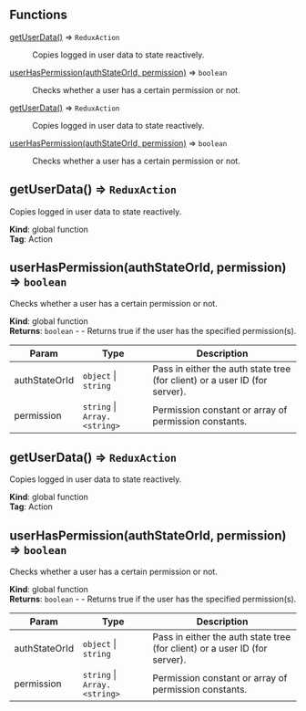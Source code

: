 ## Functions

<dl>
<dt><a href="#getUserData">getUserData()</a> ⇒ <code>ReduxAction</code></dt>
<dd><p>Copies logged in user data to state reactively.</p>
</dd>
<dt><a href="#userHasPermission">userHasPermission(authStateOrId, permission)</a> ⇒ <code>boolean</code></dt>
<dd><p>Checks whether a user has a certain permission or not.</p>
</dd>
<dt><a href="#getUserData">getUserData()</a> ⇒ <code>ReduxAction</code></dt>
<dd><p>Copies logged in user data to state reactively.</p>
</dd>
<dt><a href="#userHasPermission">userHasPermission(authStateOrId, permission)</a> ⇒ <code>boolean</code></dt>
<dd><p>Checks whether a user has a certain permission or not.</p>
</dd>
</dl>

<a name="getUserData"></a>

## getUserData() ⇒ <code>ReduxAction</code>
Copies logged in user data to state reactively.

**Kind**: global function  
**Tag**: Action  
<a name="userHasPermission"></a>

## userHasPermission(authStateOrId, permission) ⇒ <code>boolean</code>
Checks whether a user has a certain permission or not.

**Kind**: global function  
**Returns**: <code>boolean</code> - - Returns true if the user has the specified permission(s).  

| Param | Type | Description |
| --- | --- | --- |
| authStateOrId | <code>object</code> \| <code>string</code> | Pass in either the auth state tree (for client) or a user ID (for server). |
| permission | <code>string</code> \| <code>Array.&lt;string&gt;</code> | Permission constant or array of permission constants. |

<a name="getUserData"></a>

## getUserData() ⇒ <code>ReduxAction</code>
Copies logged in user data to state reactively.

**Kind**: global function  
**Tag**: Action  
<a name="userHasPermission"></a>

## userHasPermission(authStateOrId, permission) ⇒ <code>boolean</code>
Checks whether a user has a certain permission or not.

**Kind**: global function  
**Returns**: <code>boolean</code> - - Returns true if the user has the specified permission(s).  

| Param | Type | Description |
| --- | --- | --- |
| authStateOrId | <code>object</code> \| <code>string</code> | Pass in either the auth state tree (for client) or a user ID (for server). |
| permission | <code>string</code> \| <code>Array.&lt;string&gt;</code> | Permission constant or array of permission constants. |

